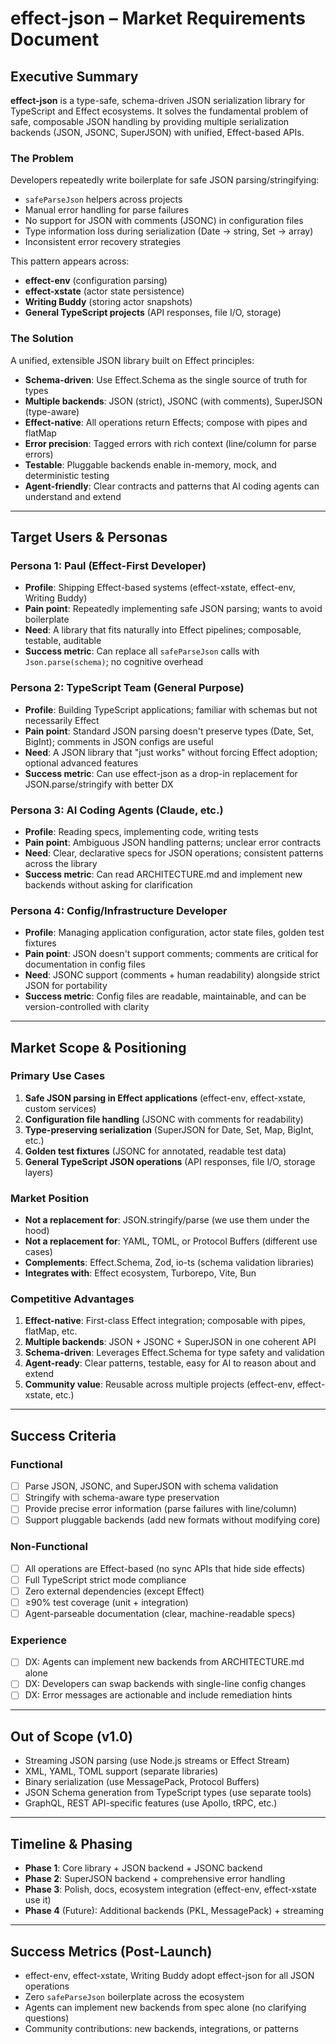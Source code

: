 # effect-json – Market Requirements Document

## Executive Summary

**effect-json** is a type-safe, schema-driven JSON serialization library for TypeScript and Effect ecosystems. It solves the fundamental problem of safe, composable JSON handling by providing multiple serialization backends (JSON, JSONC, SuperJSON) with unified, Effect-based APIs.

### The Problem

Developers repeatedly write boilerplate for safe JSON parsing/stringifying:
- `safeParseJson` helpers across projects
- Manual error handling for parse failures
- No support for JSON with comments (JSONC) in configuration files
- Type information loss during serialization (Date → string, Set → array)
- Inconsistent error recovery strategies

This pattern appears across:
- **effect-env** (configuration parsing)
- **effect-xstate** (actor state persistence)
- **Writing Buddy** (storing actor snapshots)
- **General TypeScript projects** (API responses, file I/O, storage)

### The Solution

A unified, extensible JSON library built on Effect principles:
- **Schema-driven**: Use Effect.Schema as the single source of truth for types
- **Multiple backends**: JSON (strict), JSONC (with comments), SuperJSON (type-aware)
- **Effect-native**: All operations return Effects; compose with pipes and flatMap
- **Error precision**: Tagged errors with rich context (line/column for parse errors)
- **Testable**: Pluggable backends enable in-memory, mock, and deterministic testing
- **Agent-friendly**: Clear contracts and patterns that AI coding agents can understand and extend

---

## Target Users & Personas

### Persona 1: Paul (Effect-First Developer)
- **Profile**: Shipping Effect-based systems (effect-xstate, effect-env, Writing Buddy)
- **Pain point**: Repeatedly implementing safe JSON parsing; wants to avoid boilerplate
- **Need**: A library that fits naturally into Effect pipelines; composable, testable, auditable
- **Success metric**: Can replace all `safeParseJson` calls with `Json.parse(schema)`; no cognitive overhead

### Persona 2: TypeScript Team (General Purpose)
- **Profile**: Building TypeScript applications; familiar with schemas but not necessarily Effect
- **Pain point**: Standard JSON parsing doesn't preserve types (Date, Set, BigInt); comments in JSON configs are useful
- **Need**: A JSON library that "just works" without forcing Effect adoption; optional advanced features
- **Success metric**: Can use effect-json as a drop-in replacement for JSON.parse/stringify with better DX

### Persona 3: AI Coding Agents (Claude, etc.)
- **Profile**: Reading specs, implementing code, writing tests
- **Pain point**: Ambiguous JSON handling patterns; unclear error contracts
- **Need**: Clear, declarative specs for JSON operations; consistent patterns across the library
- **Success metric**: Can read ARCHITECTURE.md and implement new backends without asking for clarification

### Persona 4: Config/Infrastructure Developer
- **Profile**: Managing application configuration, actor state files, golden test fixtures
- **Pain point**: JSON doesn't support comments; comments are critical for documentation in config files
- **Need**: JSONC support (comments + human readability) alongside strict JSON for portability
- **Success metric**: Config files are readable, maintainable, and can be version-controlled with clarity

---

## Market Scope & Positioning

### Primary Use Cases
1. **Safe JSON parsing in Effect applications** (effect-env, effect-xstate, custom services)
2. **Configuration file handling** (JSONC with comments for readability)
3. **Type-preserving serialization** (SuperJSON for Date, Set, Map, BigInt, etc.)
4. **Golden test fixtures** (JSONC for annotated, readable test data)
5. **General TypeScript JSON operations** (API responses, file I/O, storage layers)

### Market Position
- **Not a replacement for**: JSON.stringify/parse (we use them under the hood)
- **Not a replacement for**: YAML, TOML, or Protocol Buffers (different use cases)
- **Complements**: Effect.Schema, Zod, io-ts (schema validation libraries)
- **Integrates with**: Effect ecosystem, Turborepo, Vite, Bun

### Competitive Advantages
1. **Effect-native**: First-class Effect integration; composable with pipes, flatMap, etc.
2. **Multiple backends**: JSON + JSONC + SuperJSON in one coherent API
3. **Schema-driven**: Leverages Effect.Schema for type safety and validation
4. **Agent-ready**: Clear patterns, testable, easy for AI to reason about and extend
5. **Community value**: Reusable across multiple projects (effect-env, effect-xstate, etc.)

---

## Success Criteria

### Functional
- [ ] Parse JSON, JSONC, and SuperJSON with schema validation
- [ ] Stringify with schema-aware type preservation
- [ ] Provide precise error information (parse failures with line/column)
- [ ] Support pluggable backends (add new formats without modifying core)

### Non-Functional
- [ ] All operations are Effect-based (no sync APIs that hide side effects)
- [ ] Full TypeScript strict mode compliance
- [ ] Zero external dependencies (except Effect)
- [ ] ≥90% test coverage (unit + integration)
- [ ] Agent-parseable documentation (clear, machine-readable specs)

### Experience
- [ ] DX: Agents can implement new backends from ARCHITECTURE.md alone
- [ ] DX: Developers can swap backends with single-line config changes
- [ ] DX: Error messages are actionable and include remediation hints

---

## Out of Scope (v1.0)

- Streaming JSON parsing (use Node.js streams or Effect Stream)
- XML, YAML, TOML support (separate libraries)
- Binary serialization (use MessagePack, Protocol Buffers)
- JSON Schema generation from TypeScript types (use separate tools)
- GraphQL, REST API-specific features (use Apollo, tRPC, etc.)

---

## Timeline & Phasing

- **Phase 1**: Core library + JSON backend + JSONC backend
- **Phase 2**: SuperJSON backend + comprehensive error handling
- **Phase 3**: Polish, docs, ecosystem integration (effect-env, effect-xstate use it)
- **Phase 4** (Future): Additional backends (PKL, MessagePack) + streaming

---

## Success Metrics (Post-Launch)

- effect-env, effect-xstate, Writing Buddy adopt effect-json for all JSON operations
- Zero `safeParseJson` boilerplate across the ecosystem
- Agents can implement new backends from spec alone (no clarifying questions)
- Community contributions: new backends, integrations, or patterns